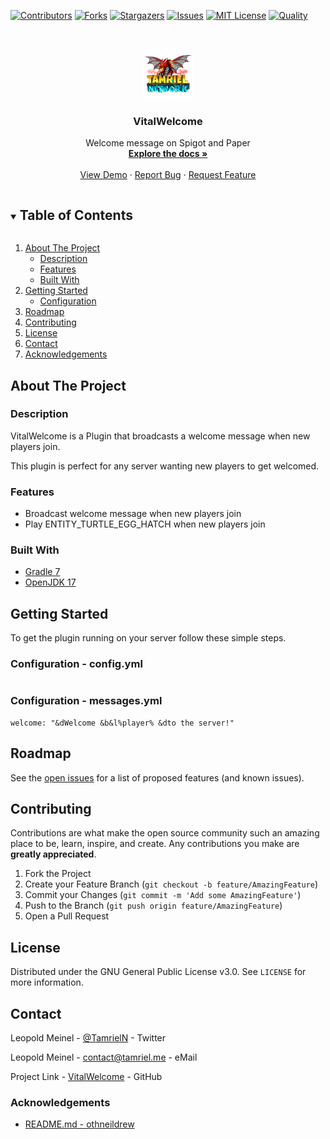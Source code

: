 <!-- PROJECT SHIELDS -->
[![Contributors][contributors-shield]][contributors-url]
[![Forks][forks-shield]][forks-url]
[![Stargazers][stars-shield]][stars-url]
[![Issues][issues-shield]][issues-url]
[![MIT License][license-shield]][license-url]
[![Quality][quality-shield]][quality-url]

<!-- PROJECT LOGO -->
<!--suppress ALL -->
<br />
<p align="center">
  <a href="https://github.com/TamrielNetwork/VitalWelcome">
    <img src="images/logo.png" alt="Logo" width="80" height="80">
  </a>

<h3 align="center">VitalWelcome</h3>

  <p align="center">
    Welcome message on Spigot and Paper
    <br />
    <a href="https://github.com/TamrielNetwork/VitalWelcome"><strong>Explore the docs »</strong></a>
    <br />
    <br />
    <a href="https://github.com/TamrielNetwork/VitalWelcome">View Demo</a>
    ·
    <a href="https://github.com/TamrielNetwork/VitalWelcome/issues">Report Bug</a>
    ·
    <a href="https://github.com/TamrielNetwork/VitalWelcome/issues">Request Feature</a>
  </p>

<!-- TABLE OF CONTENTS -->
<details open="open">
  <summary><h2 style="display: inline-block">Table of Contents</h2></summary>
  <ol>
    <li>
      <a href="#about-the-project">About The Project</a>
      <ul>
        <li><a href="#description">Description</a></li>
        <li><a href="#features">Features</a></li>
        <li><a href="#built-with">Built With</a></li>
      </ul>
    </li>
    <li>
      <a href="#getting-started">Getting Started</a>
      <ul>
        <li><a href="#configuration">Configuration</a></li>
      </ul>
    </li>
    <li><a href="#roadmap">Roadmap</a></li>
    <li><a href="#contributing">Contributing</a></li>
    <li><a href="#license">License</a></li>
    <li><a href="#contact">Contact</a></li>
    <li><a href="#acknowledgements">Acknowledgements</a></li>
  </ol>
</details>

<!-- ABOUT THE PROJECT -->

## About The Project

### Description

VitalWelcome is a Plugin that broadcasts a welcome message when new players join.

This plugin is perfect for any server wanting new players to get welcomed.

### Features

* Broadcast welcome message when new players join
* Play ENTITY_TURTLE_EGG_HATCH when new players join

### Built With

* [Gradle 7](https://docs.gradle.org/7.3.3/release-notes.html)
* [OpenJDK 17](https://openjdk.java.net/projects/jdk/17/)

<!-- GETTING STARTED -->

## Getting Started

To get the plugin running on your server follow these simple steps.

### Configuration - config.yml

```
```

### Configuration - messages.yml

```
welcome: "&dWelcome &b&l%player% &dto the server!"
```

<!-- ROADMAP -->

## Roadmap

See the [open issues](https://github.com/TamrielNetwork/VitalWelcome/issues) for a list of proposed features (and known
issues).

<!-- CONTRIBUTING -->

## Contributing

Contributions are what make the open source community such an amazing place to be, learn, inspire, and create. Any
contributions you make are **greatly appreciated**.

1. Fork the Project
2. Create your Feature Branch (`git checkout -b feature/AmazingFeature`)
3. Commit your Changes (`git commit -m 'Add some AmazingFeature'`)
4. Push to the Branch (`git push origin feature/AmazingFeature`)
5. Open a Pull Request

<!-- LICENSE -->

## License

Distributed under the GNU General Public License v3.0. See `LICENSE` for more information.

<!-- CONTACT -->

## Contact

Leopold Meinel - [@TamrielN](https://twitter.com/TamrielN) - Twitter

Leopold Meinel - [contact@tamriel.me](mailto:contact@tamriel.me) - eMail

Project Link - [VitalWelcome](https://github.com/TamrielNetwork/VitalWelcome) - GitHub

<!-- ACKNOWLEDGEMENTS -->

### Acknowledgements

* [README.md - othneildrew](https://github.com/othneildrew/Best-README-Template)

<!-- MARKDOWN LINKS & IMAGES -->

[contributors-shield]: https://img.shields.io/github/contributors-anon/TamrielNetwork/VitalWelcome?style=for-the-badge

[contributors-url]: https://github.com/TamrielNetwork/VitalWelcome/graphs/contributors

[forks-shield]: https://img.shields.io/github/forks/TamrielNetwork/VitalWelcome?label=Forks&style=for-the-badge

[forks-url]: https://github.com/TamrielNetwork/VitalWelcome/network/members

[stars-shield]: https://img.shields.io/github/stars/TamrielNetwork/VitalWelcome?style=for-the-badge

[stars-url]: https://github.com/TamrielNetwork/VitalWelcome/stargazers

[issues-shield]: https://img.shields.io/github/issues/TamrielNetwork/VitalWelcome?style=for-the-badge

[issues-url]: https://github.com/TamrielNetwork/VitalWelcome/issues

[license-shield]: https://img.shields.io/github/license/TamrielNetwork/VitalWelcome?style=for-the-badge

[license-url]: https://github.com/TamrielNetwork/VitalWelcome/blob/main/LICENSE

[quality-shield]: https://img.shields.io/codefactor/grade/github/TamrielNetwork/VitalWelcome?style=for-the-badge

[quality-url]: https://www.codefactor.io/repository/github/TamrielNetwork/VitalWelcome
